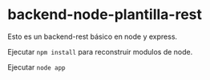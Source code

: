 # backend-node-plantilla-rest
Esto es un backend-rest básico en node y express.

Ejecutar ```npm install``` para reconstruir modulos de node.

Ejecutar ```node app```
